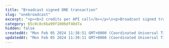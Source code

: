 ```yaml
---
title: "Broadcast signed ONE transaction"
slug: "onebroadcast"
excerpt: "<p><b>2 credits per API call</b></p>\n<p>Broadcast signed transaction to ONE blockchain. This method is used internally from Tatum KMS or Tatum client libraries.\nIt is possible to create custom signing mechanism and use this method only for broadcasting data to the blockchain.</p>"
category: 65c0c8c6ba99f1006df40d7a
hidden: false
createdAt: "Mon Feb 05 2024 11:38:51 GMT+0000 (Coordinated Universal Time)"
updatedAt: "Mon Feb 05 2024 11:39:11 GMT+0000 (Coordinated Universal Time)"
---
```

